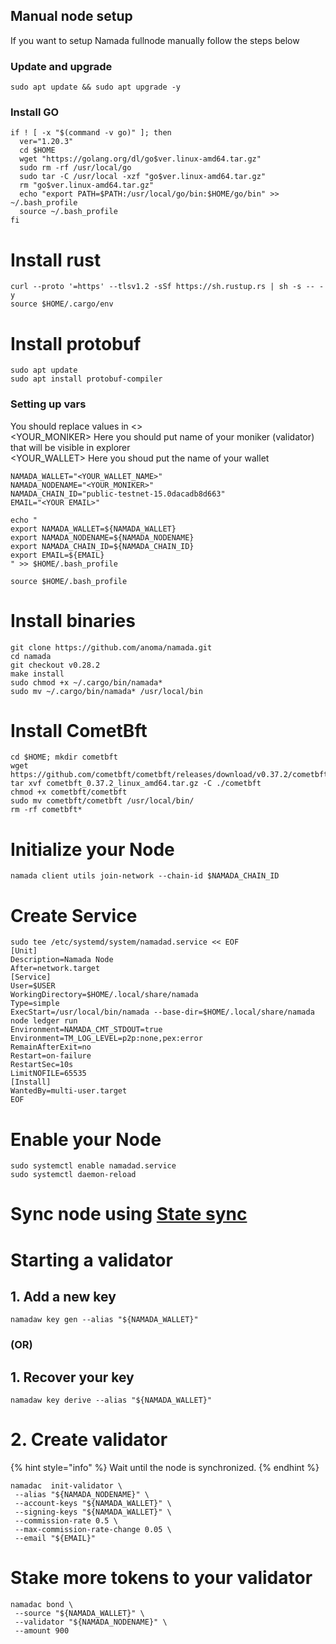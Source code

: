 ## Manual node setup
If you want to setup Namada fullnode manually follow the steps below

### Update and upgrade
```
sudo apt update && sudo apt upgrade -y
```

### Install GO
```
if ! [ -x "$(command -v go)" ]; then
  ver="1.20.3"
  cd $HOME
  wget "https://golang.org/dl/go$ver.linux-amd64.tar.gz"
  sudo rm -rf /usr/local/go
  sudo tar -C /usr/local -xzf "go$ver.linux-amd64.tar.gz"
  rm "go$ver.linux-amd64.tar.gz"
  echo "export PATH=$PATH:/usr/local/go/bin:$HOME/go/bin" >> ~/.bash_profile
  source ~/.bash_profile
fi
```

# Install rust
```
curl --proto '=https' --tlsv1.2 -sSf https://sh.rustup.rs | sh -s -- -y 
source $HOME/.cargo/env
```

# Install protobuf
```
sudo apt update
sudo apt install protobuf-compiler
```

### Setting up vars
You should replace values in <> <br />
<YOUR_MONIKER> Here you should put name of your moniker (validator) that will be visible in explorer <br />
<YOUR_WALLET> Here you shoud put the name of your wallet

```
NAMADA_WALLET="<YOUR_WALLET_NAME>"
NAMADA_NODENAME="<YOUR_MONIKER>"
NAMADA_CHAIN_ID="public-testnet-15.0dacadb8d663"
EMAIL="<YOUR EMAIL>"
```
```
echo "
export NAMADA_WALLET=${NAMADA_WALLET}
export NAMADA_NODENAME=${NAMADA_NODENAME}
export NAMADA_CHAIN_ID=${NAMADA_CHAIN_ID}
export EMAIL=${EMAIL}
" >> $HOME/.bash_profile

source $HOME/.bash_profile
```
 
# Install binaries
```
git clone https://github.com/anoma/namada.git
cd namada
git checkout v0.28.2
make install
sudo chmod +x ~/.cargo/bin/namada*
sudo mv ~/.cargo/bin/namada* /usr/local/bin
```

# Install CometBft
```
cd $HOME; mkdir cometbft
wget https://github.com/cometbft/cometbft/releases/download/v0.37.2/cometbft_0.37.2_linux_amd64.tar.gz
tar xvf cometbft_0.37.2_linux_amd64.tar.gz -C ./cometbft
chmod +x cometbft/cometbft
sudo mv cometbft/cometbft /usr/local/bin/
rm -rf cometbft*
```

# Initialize your Node
```
namada client utils join-network --chain-id $NAMADA_CHAIN_ID
```

# Create Service
```
sudo tee /etc/systemd/system/namadad.service << EOF
[Unit]
Description=Namada Node
After=network.target
[Service]
User=$USER
WorkingDirectory=$HOME/.local/share/namada
Type=simple
ExecStart=/usr/local/bin/namada --base-dir=$HOME/.local/share/namada node ledger run
Environment=NAMADA_CMT_STDOUT=true
Environment=TM_LOG_LEVEL=p2p:none,pex:error
RemainAfterExit=no
Restart=on-failure
RestartSec=10s
LimitNOFILE=65535
[Install]
WantedBy=multi-user.target
EOF
```

# Enable your Node
```
sudo systemctl enable namadad.service
sudo systemctl daemon-reload
```

# Sync node using [State sync](/chain-services/testnets/namada/state-sync/README.md)

# Starting a validator

## 1. Add a new key
```
namadaw key gen --alias "${NAMADA_WALLET}"
```
### (OR)

## 1. Recover your key
```
namadaw key derive --alias "${NAMADA_WALLET}"
```

# 2. Create validator

{% hint style="info" %}
Wait until the node is synchronized.
{% endhint %}

```
namadac  init-validator \
 --alias "${NAMADA_NODENAME}" \
 --account-keys "${NAMADA_WALLET}" \
 --signing-keys "${NAMADA_WALLET}" \
 --commission-rate 0.5 \
 --max-commission-rate-change 0.05 \
 --email "${EMAIL}"
```

# Stake more tokens to your validator
```
namadac bond \
 --source "${NAMADA_WALLET}" \
 --validator "${NAMADA_NODENAME}" \
 --amount 900
```
